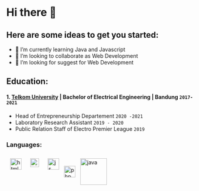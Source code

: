 # Hi there 👋

## Here are some ideas to get you started:
- 🌱 I’m currently learning Java and Javascript
- 👯 I’m looking to collaborate as Web Development
- 🤔 I’m looking for suggest for Web Development

## Education:

#### 1. [Telkom University](https://telkomuniversity.ac.id/) | Bachelor of Electrical Engineering | Bandung `2017-2021`
   - Head of Entrepreneurship Departement `2020 -2021`
   - Laboratory Research Assistant `2019 - 2020`
   - Public Relation Staff of Electro Premier League `2019`
   
### Languages:

<img align="left" alt="html" width="30px" src="https://upload.wikimedia.org/wikipedia/commons/thumb/6/61/HTML5_logo_and_wordmark.svg/640px-HTML5_logo_and_wordmark.svg.png" style="padding:10px;" />

<img align="left" alt="css" width="23px" src="https://upload.wikimedia.org/wikipedia/commons/thumb/d/d5/CSS3_logo_and_wordmark.svg/640px-CSS3_logo_and_wordmark.svg.png" style="padding:10px;" />

<img align="left" alt="js" width="30px" src="https://upload.wikimedia.org/wikipedia/commons/thumb/b/ba/Javascript_badge.svg/640px-Javascript_badge.svg.png" style="padding:10px;" />

<img align="left" alt="php" width="30px" src="https://upload.wikimedia.org/wikipedia/commons/thumb/2/27/PHP-logo.svg/640px-PHP-logo.svg.png" style="padding-top:30px;" />

<img align="left" alt="java" width="70px" src="https://upload.wikimedia.org/wikipedia/commons/thumb/e/e6/Java_logo_2022.jpg/640px-Java_logo_2022.jpg" style="padding:10px;" />
